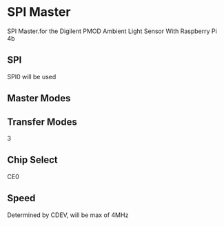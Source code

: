 # SPI Master

 SPI Master.for the Digilent PMOD Ambient Light Sensor
 With Raspberry Pi 4b



## SPI #


SPI0 will be used


## Master Modes




## Transfer Modes
3


## Chip Select
CE0


## Speed
Determined by CDEV, will be max of 4MHz


## 